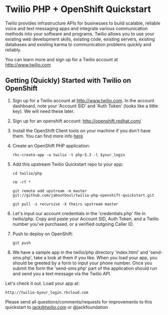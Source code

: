 Twilio PHP + OpenShift Quickstart
=========================
Twilio provides infrastructure APIs for businesses to build scalable, reliable voice and text messaging apps and integrate various communication methods into your software and programs. Twilio allows you to use your existing web development skills, existing code, existing servers, existing databases and existing karma to communication problems quickly and reliably.

You can learn more and sign up for a Twilio account at http://www.twilio.com

Getting (Quickly) Started with Twilio on OpenShift
--------------------
1. Sign up for a Twilio account at http://www.twilio.com. In the account dashboard, note your 'Account SID' and 'Auth Token' (looks like a little key). We will need these later.

2. Sign up for an openshift account: http://openshift.redhat.com/

3. Install the OpenShift Client tools on your machine if you don't have them. You can find more info [here](https://openshift.redhat.com/app/getting\_started)

4. Create an OpenShift PHP application:

	```rhc-create-app -a twilio -t php-5.3 -l $your_login```

5. Add this upstream Twilio Quickstart repo to your app:

	```cd twilio/php```

	```rm -rf *```

	```git remote add upstream -m master git://github.com/jaboutboul/twilio-php-openshift-quickstart.git```

	```git pull -s recursive -X theirs upstream master```

6. Let's input our account credentials in the 'credentials.php' file in twilio/php. Copy and paste your Account SID, Auth Token, and a Twilio number you've purchased, or a verified outgoing Caller ID.

7. Push to deploy on OpenShift:

	```git push```

8. We have a sample app in the twilio/php directory 'index.html' and 'send-sms.php', take a look at them if you like. When you load your app, you should be greeted by a form to input your phone number. Once you submit the form the 'send-sms.php' part of the application should run and send you a text message via the Twilio API.

Let's check it out. Load your app at:

	http://twilio-$your_login.rhcloud.com

Please send all questions/comments/requests for improvements to this quickstart to jack@twilio.com or @jackfoundation
